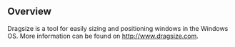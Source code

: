 ## Overview

Dragsize is a tool for easily sizing and positioning windows in the Windows OS. More information can be found on http://www.dragsize.com.
